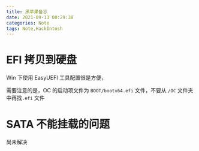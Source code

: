 ```yaml
---
title: 黑苹果备忘
date: 2021-09-13 00:29:38
categories: Note
tags: Note,HackIntosh
---
```




<!---more--->

# EFI 拷贝到硬盘

Win 下使用 EasyUEFI 工具配置很是方便，

需要注意的是，OC 的启动项文件为 `BOOT/bootx64.efi` 文件，不要从 `/OC` 文件夹中再找`.efi` 文件



# SATA 不能挂载的问题

尚未解决